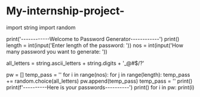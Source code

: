 # My-internship-project-
import string
import random

print('------------Welcome to Password Generator------------')
print()
length = int(input('Enter length of the password: '))
nos = int(input('How many password you want to generate: '))

all_letters = string.ascii_letters + string.digits + '_@#$/?'

pw = []
temp_pass = ''
for i in range(nos):
    for j in range(length):
        temp_pass += random.choice(all_letters)
    pw.append(temp_pass)
    temp_pass = ''
print()
print(f'----------Here is your passwords----------')
print()
for i in pw:
    print(i)
